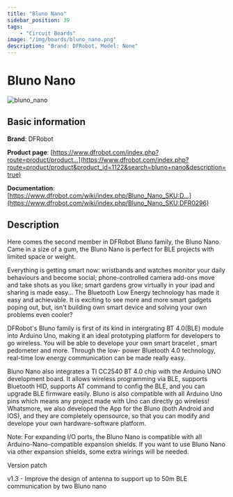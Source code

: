 ```yaml
---
title: "Bluno Nano"
sidebar_position: 39
tags:
    - "Circuit Boards"
image: "/img/boards/bluno_nano.png"
description: "Brand: DFRobot, Model: None"
---
```

# Bluno Nano

![bluno_nano](/img/boards/bluno_nano.png)

## Basic information

**Brand**: DFRobot

**Product page**: [https://www.dfrobot.com/index.php?route=product/product...](https://www.dfrobot.com/index.php?route=product/product&product_id=1122&search=bluno+nano&description=true)

**Documentation**: [https://www.dfrobot.com/wiki/index.php/Bluno_Nano_SKU:D...](https://www.dfrobot.com/wiki/index.php/Bluno_Nano_SKU:DFR0296)

## Description

Here comes the second member in DFRobot Bluno family, the Bluno Nano\. Came in a size of a gum, the Bluno Nano is perfect for BLE projects with limited space or weight\.



Everything is getting smart now: wristbands and watches monitor your daily behaviours and become social; phone\-controlled camera add\-ons move and take shots as you like; smart gardens grow virtually in your ipad and sharing is made easy\.\.\. The Bluetooth Low Energy technology has made it easy and achievable\. It is exciting to see more and more smart gadgets poping out, but, isn't building own smart device and solving your own problems even cooler?



DFRobot's Bluno family is first of its kind in intergrating BT 4\.0\(BLE\) module into Arduino Uno, making it an ideal prototyping platform for developers to go wireless\. You will be able to develope your own smart bracelet , smart pedometer and more\. Through the low\- power Bluetooth 4\.0 technology, real\-time low energy communication can be made really easy\.



Bluno Nano also integrates a TI CC2540 BT 4\.0 chip with the Arduino UNO development board\. It allows wireless programming via BLE, supports Bluetooth HID, supports AT command to config the BLE, and you can upgrade BLE firmware easily\. Bluno is also compatible with all Arduino Uno pins which means any project made with Uno can directly go wireless\! Whatsmore, we also developed the App for the Bluno \(both Android and IOS\), and they are completely opensource, so that you can modify and develope your own hardware\-software platform\.



Note: For expanding I/O ports, the Bluno Nano is compatible with all Arduino\-Nano\-compatible expansion shields\. If you want to use Bluno Nano via other expansion shields, some extra wirings will be needed\.







Version patch



v1\.3 \- Improve the design of antenna to support up to 50m BLE communication by two Bluno nano

